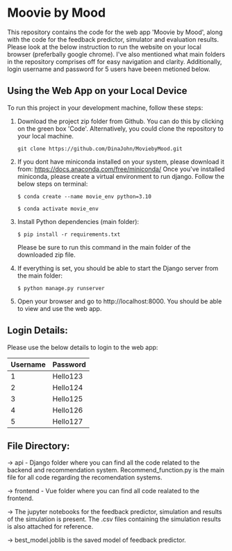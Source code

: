 # Moovie by Mood

This repository contains the code for the web app 'Moovie by Mood', along with the code for the feedback predictor, simulator and evaluation results. Please look at the below instruction to run the website on your local browser (preferbally google chrome). I've also mentioned what main folders in the repository comprises off for easy navigation and clarity. Additionally, login username and password for 5 users have beeen metioned below.

## Using the Web App on your Local Device

To run this project in your development machine, follow these steps:
1. Download the project zip folder from Github. You can do this by clicking on the green box 'Code'. Alternatively, you could clone the repository to your local machine.
   ```console
   git clone https://github.com/DinaJohn/MoviebyMood.git
   ```

2. If you dont have miniconda installed on your system, please download it from: https://docs.anaconda.com/free/miniconda/
   Once you've installed miniconda, please create a virtual environment to run django. Follow the below steps on terminal:
    ```console
    $ conda create --name movie_env python=3.10
    ```
    ```console
    $ conda activate movie_env
    ```

3. Install Python dependencies (main folder):

    ```console
    $ pip install -r requirements.txt
    ```
    Please be sure to run this command in the main folder of the downloaded zip file.


4. If everything is set, you should be able to start the Django server from the main folder:

    ```console
    $ python manage.py runserver
    ```

5. Open your browser and go to http://localhost:8000. You should be able to view and use the web app.

## Login Details:

Please use the below details to login to the web app:

| Username  | Password |
| ------------- | ------------- |
| 1  | Hello123  |
| 2  | Hello124  |
| 3  | Hello125  |
| 4  | Hello126  |
| 5  | Hello127  |

## File Directory:

-> api - Django folder where you can find all the code related to the backend and recommendation system. Recommend_function.py is the main file for all code regarding the recomendation systems.

-> frontend - Vue folder where you can find all code realated to the frontend.

-> The jupyter notebooks for the feedback predictor, simulation and results of the simulation is present. The .csv files containing the simulation results is also attached for reference.

-> best_model.joblib is the saved model of feedback predictor.
